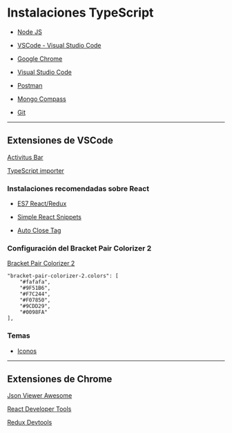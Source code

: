 # Instalaciones TypeScript

* [Node JS](https://nodejs.org/es/)

* [VSCode - Visual Studio Code](https://code.visualstudio.com/)

* [Google Chrome](https://www.google.com/chrome/)

* [Visual Studio Code](https://code.visualstudio.com/)

* [Postman](https://www.postman.com/downloads/)

* [Mongo Compass](https://www.mongodb.com/try/download/compass)

* [Git](https://git-scm.com/)

---

## Extensiones de VSCode

[Activitus Bar](https://marketplace.visualstudio.com/items?itemName=Gruntfuggly.activitusbar)

[TypeScript importer](https://marketplace.visualstudio.com/items?itemName=pmneo.tsimporter)

### Instalaciones recomendadas sobre React

* [ES7 React/Redux](https://marketplace.visualstudio.com/items?itemName=dsznajder.es7-react-js-snippets)

* [Simple React Snippets](https://marketplace.visualstudio.com/items?itemName=burkeholland.simple-react-snippets)

* [Auto Close Tag](https://marketplace.visualstudio.com/items?itemName=formulahendry.auto-close-tag)

### Configuración del Bracket Pair Colorizer 2

[Bracket Pair Colorizer 2](https://marketplace.visualstudio.com/items?itemName=CoenraadS.bracket-pair-colorizer-2)
```
"bracket-pair-colorizer-2.colors": [
    "#fafafa",
    "#9F51B6",
    "#F7C244",
    "#F07850",
    "#9CDD29",
    "#0098FA"
],
```
### Temas

* [Iconos](https://marketplace.visualstudio.com/items?itemName=PKief.material-icon-theme)

---

## Extensiones de Chrome

[Json Viewer Awesome](https://chrome.google.com/webstore/detail/json-viewer-pro/eifflpmocdbdmepbjaopkkhbfmdgijcc)

[React Developer Tools](https://chrome.google.com/webstore/detail/react-developer-tools/fmkadmapgofadopljbjfkapdkoienihi?hl=es&authuser=1)

[Redux Devtools](https://chrome.google.com/webstore/detail/redux-devtools/lmhkpmbekcpmknklioeibfkpmmfibljd?hl=es)






